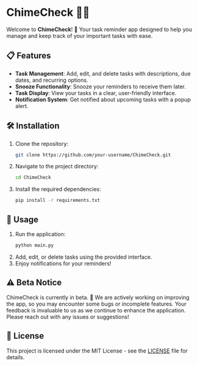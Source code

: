 # ChimeCheck 📅🔔

Welcome to **ChimeCheck**! 🎉 Your task reminder app designed to help you manage and keep track of your important tasks with ease. 

## 📋 Features

- **Task Management**: Add, edit, and delete tasks with descriptions, due dates, and recurring options.
- **Snooze Functionality**: Snooze your reminders to receive them later.
- **Task Display**: View your tasks in a clear, user-friendly interface.
- **Notification System**: Get notified about upcoming tasks with a popup alert.

## 🛠️ Installation

1. Clone the repository:
    ```bash
    git clone https://github.com/your-username/ChimeCheck.git
    ```
2. Navigate to the project directory:
    ```bash
    cd ChimeCheck
    ```
3. Install the required dependencies:
    ```bash
    pip install -r requirements.txt
    ```

## 🚀 Usage

1. Run the application:
    ```bash
    python main.py
    ```
2. Add, edit, or delete tasks using the provided interface.
3. Enjoy notifications for your reminders!

## ⚠️ Beta Notice

ChimeCheck is currently in beta. 🚧 We are actively working on improving the app, so you may encounter some bugs or incomplete features. Your feedback is invaluable to us as we continue to enhance the application. Please reach out with any issues or suggestions!


## 📄 License

This project is licensed under the MIT License - see the [LICENSE](LICENSE) file for details.
